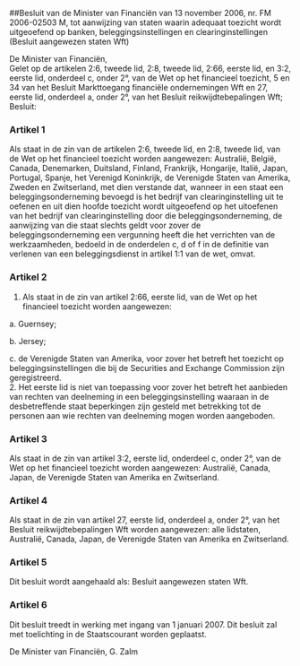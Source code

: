 <meta http-equiv='Content-Type' content='text/html; charset=utf-8' />

##Besluit van de Minister van Financiën van 13 november 2006, nr. FM 2006-02503 M, tot aanwijzing van staten waarin adequaat toezicht wordt uitgeoefend op banken, beleggingsinstellingen en clearinginstellingen (Besluit aangewezen staten Wft)

De Minister van Financiën,  
Gelet op de artikelen 2:6, tweede lid, 2:8, tweede lid, 2:66, eerste lid, en 3:2, eerste lid, onderdeel c, onder 2°, van de Wet op het financieel toezicht, 5 en 34 van het Besluit Markttoegang financiële ondernemingen Wft en 27, eerste lid, onderdeel a, onder 2°, van het Besluit reikwijdtebepalingen Wft;
Besluit:    

### Artikel  1  

Als staat in de zin van de artikelen 2:6, tweede lid, en 2:8, tweede lid, van de Wet op het financieel toezicht worden aangewezen: Australië, België, Canada, Denemarken, Duitsland, Finland, Frankrijk, Hongarije, Italië, Japan, Portugal, Spanje, het Verenigd Koninkrijk, de Verenigde Staten van Amerika, Zweden en Zwitserland, met dien verstande dat, wanneer in een staat een beleggingsonderneming bevoegd is het bedrijf van clearinginstelling uit te oefenen en uit dien hoofde toezicht wordt uitgeoefend op het uitoefenen van het bedrijf van clearinginstelling door die beleggingsonderneming, de aanwijzing van die staat slechts geldt voor zover de beleggingsonderneming een vergunning heeft die het verrichten van de werkzaamheden, bedoeld in de onderdelen c, d of f in de definitie van verlenen van een beleggingsdienst in artikel 1:1 van de wet, omvat. 

### Artikel  2  

1.  Als staat in de zin van artikel 2:66, eerste lid, van de Wet op het financieel toezicht worden aangewezen: 

a. Guernsey;  

b. Jersey;  

c. de Verenigde Staten van Amerika, voor zover het betreft het toezicht op beleggingsinstellingen die bij de Securities and Exchange Commission zijn geregistreerd.   
2. Het eerste lid is niet van toepassing voor zover het betreft het aanbieden van rechten van deelneming in een beleggingsinstelling waaraan in de desbetreffende staat beperkingen zijn gesteld met betrekking tot de personen aan wie rechten van deelneming mogen worden aangeboden. 

### Artikel  3  

Als staat in de zin van artikel 3:2, eerste lid, onderdeel c, onder 2°, van de Wet op het financieel toezicht worden aangewezen: Australië, Canada, Japan, de Verenigde Staten van Amerika en Zwitserland. 

### Artikel  4  

Als staat in de zin van artikel 27, eerste lid, onderdeel a, onder 2°, van het Besluit reikwijdtebepalingen Wft worden aangewezen: alle lidstaten, Australië, Canada, Japan, de Verenigde Staten van Amerika en Zwitserland. 

### Artikel  5  

Dit besluit wordt aangehaald als: Besluit aangewezen staten Wft. 

### Artikel  6  

Dit besluit treedt in werking met ingang van 1 januari 2007. 
Dit besluit zal met toelichting in de Staatscourant worden geplaatst.  

De 
Minister van Financiën, 
G. Zalm     
